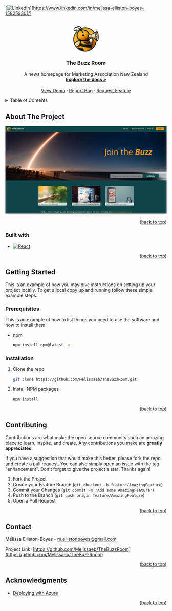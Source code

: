 <a name="readme-top"></a>
[![LinkedIn][linkedin-shield]][https://www.linkedin.com/in/melissa-elliston-boyes-158259301/]

<!-- PROJECT LOGO -->
<br />
<div align="center">
  <a href="https://github.com/Melissaeb/TheBuzzRoom">
    <img src="/public/edited-bee-no-background.png" alt="Logo" width="80" height="80">
  </a>

<h3 align="center">The Buzz Room</h3>

  <p align="center">
    A news homepage for Marketing Association New Zealand
    <br />
    <a href="https://github.com/Melissaeb/TheBuzzRoom"><strong>Explore the docs »</strong></a>
    <br />
    <br />
    <a href="https://github.com/Melissaeb/TheBuzzRoom">View Demo</a>
    ·
    <a href="https://github.com/Melissaeb/TheBuzzRoom/issues/new?labels=bug&template=bug-report---.md">Report Bug</a>
    ·
    <a href="https://github.com/Melissaeb/TheBuzzRoom/issues/new?labels=enhancement&template=feature-request---.md">Request Feature</a>
  </p>
</div>

<!-- TABLE OF CONTENTS -->
<details>
  <summary>Table of Contents</summary>
  <ol>
    <li>
      <a href="#about-the-project">About The Project</a>
      <ul>
        <li><a href="#built-with">Built With</a></li>
      </ul>
    </li>
    <li>
      <a href="#getting-started">Getting Started</a>
      <ul>
        <li><a href="#prerequisites">Prerequisites</a></li>
        <li><a href="#installation">Installation</a></li>
      </ul>
    </li>
    <li><a href="#usage">Usage</a></li>
    <li><a href="#roadmap">Roadmap</a></li>
    <li><a href="#contact">Contact</a></li>
    <li><a href="#acknowledgments">Acknowledgments</a></li>
  </ol>
</details>

<!-- ABOUT THE PROJECT -->

## About The Project

[![Product Name Screen Shot][product-screenshot]](https://example.com)

<p align="right">(<a href="#readme-top">back to top</a>)</p>

### Built with

- [![React][React.js]][React-url]

<p align="right">(<a href="#readme-top">back to top</a>)</p>

<!-- GETTING STARTED -->

## Getting Started

This is an example of how you may give instructions on setting up your project locally.
To get a local copy up and running follow these simple example steps.

### Prerequisites

This is an example of how to list things you need to use the software and how to install them.

- npm
  ```sh
  npm install npm@latest -g
  ```

### Installation

1. Clone the repo
   ```sh
   git clone https://github.com/Melissaeb/TheBuzzRoom.git
   ```
2. Install NPM packages
   ```sh
   npm install
   ```

<p align="right">(<a href="#readme-top">back to top</a>)</p>

<!-- CONTRIBUTING -->

## Contributing

Contributions are what make the open source community such an amazing place to learn, inspire, and create. Any contributions you make are **greatly appreciated**.

If you have a suggestion that would make this better, please fork the repo and create a pull request. You can also simply open an issue with the tag "enhancement".
Don't forget to give the project a star! Thanks again!

1. Fork the Project
2. Create your Feature Branch (`git checkout -b feature/AmazingFeature`)
3. Commit your Changes (`git commit -m 'Add some AmazingFeature'`)
4. Push to the Branch (`git push origin feature/AmazingFeature`)
5. Open a Pull Request

<p align="right">(<a href="#readme-top">back to top</a>)</p>

<!-- CONTACT -->

## Contact

Melissa Elliston-Boyes - m.ellistonboyes@gmail.com

Project Link: [https://github.com/Melissaeb/TheBuzzRoom](https://github.com/Melissaeb/TheBuzzRoom)

<p align="right">(<a href="#readme-top">back to top</a>)</p>

<!-- ACKNOWLEDGMENTS -->

## Acknowledgments

- [Deploying with Azure](https://stackoverflow.com/questions/77925590/deploy-vite-react-app-on-azure-webapp-service-or-any-alternative#:~:text=to%20deploy%20to%20Azure%20run,will%20create%20a%20dist%20folder.&text=Create%20a%20static%20web%20app,set%20app%20location%20to%20%2Fdist%20.)

<p align="right">(<a href="#readme-top">back to top</a>)</p>

<!-- MARKDOWN LINKS & IMAGES -->
<!-- https://www.markdownguide.org/basic-syntax/#reference-style-links -->

[linkedin-shield]: https://img.shields.io/badge/-LinkedIn-black.svg?style=for-the-badge&logo=linkedin&colorB=555
[linkedin-url]: https://www.linkedin.com/in/melissa-elliston-boyes-158259301/
[product-screenshot]: /src/assets/screenshot.PNG
[React.js]: https://img.shields.io/badge/React-20232A?style=for-the-badge&logo=react&logoColor=61DAFB
[React-url]: https://reactjs.org/
